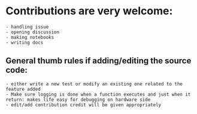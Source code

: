 # Contributions are very welcome:
    - handling issue
    - opening discussion
    - making notebooks
    - writing docs
 
## General thumb rules if adding/editing the source code:
    - either write a new test or modify an existing one related to the feature added
    - Make sure logging is done when a function executes and just when it return: makes life easy for debugging on hardware side
    - edit/add contribution credit will be given appropriately

